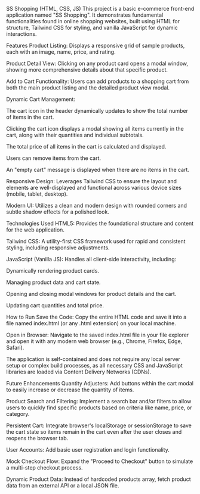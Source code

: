 SS Shopping (HTML, CSS, JS)
This project is a basic e-commerce front-end application named "SS Shopping". It demonstrates fundamental functionalities found in online shopping websites, built using HTML for structure, Tailwind CSS for styling, and vanilla JavaScript for dynamic interactions.

Features
Product Listing: Displays a responsive grid of sample products, each with an image, name, price, and rating.

Product Detail View: Clicking on any product card opens a modal window, showing more comprehensive details about that specific product.

Add to Cart Functionality: Users can add products to a shopping cart from both the main product listing and the detailed product view modal.

Dynamic Cart Management:

The cart icon in the header dynamically updates to show the total number of items in the cart.

Clicking the cart icon displays a modal showing all items currently in the cart, along with their quantities and individual subtotals.

The total price of all items in the cart is calculated and displayed.

Users can remove items from the cart.

An "empty cart" message is displayed when there are no items in the cart.

Responsive Design: Leverages Tailwind CSS to ensure the layout and elements are well-displayed and functional across various device sizes (mobile, tablet, desktop).

Modern UI: Utilizes a clean and modern design with rounded corners and subtle shadow effects for a polished look.

Technologies Used
HTML5: Provides the foundational structure and content for the web application.

Tailwind CSS: A utility-first CSS framework used for rapid and consistent styling, including responsive adjustments.

JavaScript (Vanilla JS): Handles all client-side interactivity, including:

Dynamically rendering product cards.

Managing product data and cart state.

Opening and closing modal windows for product details and the cart.

Updating cart quantities and total price.

How to Run
Save the Code: Copy the entire HTML code and save it into a file named index.html (or any .html extension) on your local machine.

Open in Browser: Navigate to the saved index.html file in your file explorer and open it with any modern web browser (e.g., Chrome, Firefox, Edge, Safari).

The application is self-contained and does not require any local server setup or complex build processes, as all necessary CSS and JavaScript libraries are loaded via Content Delivery Networks (CDNs).

Future Enhancements
Quantity Adjusters: Add buttons within the cart modal to easily increase or decrease the quantity of items.

Product Search and Filtering: Implement a search bar and/or filters to allow users to quickly find specific products based on criteria like name, price, or category.

Persistent Cart: Integrate browser's localStorage or sessionStorage to save the cart state so items remain in the cart even after the user closes and reopens the browser tab.

User Accounts: Add basic user registration and login functionality.

Mock Checkout Flow: Expand the "Proceed to Checkout" button to simulate a multi-step checkout process.

Dynamic Product Data: Instead of hardcoded products array, fetch product data from an external API or a local JSON file.

